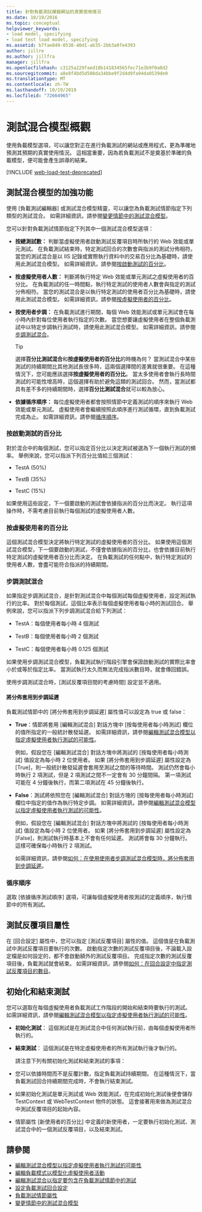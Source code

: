 ```yaml
---
title: 針對負載測試模擬網站的真實使用情況
ms.date: 10/19/2016
ms.topic: conceptual
helpviewer_keywords:
- load model, specifying
- load test load model, specifying
ms.assetid: b7fae849-0538-40d1-ab35-2bb3a0fe4393
author: jillre
ms.author: jillfra
manager: jillfra
ms.openlocfilehash: c3125a229faed10b141834565fec71e3b9f0a0d2
ms.sourcegitcommit: a8e8f4bd5d508da34bbe9f2d4d9fa94da0539de0
ms.translationtype: MT
ms.contentlocale: zh-TW
ms.lasthandoff: 10/19/2019
ms.locfileid: "72664965"
---
```

# <a name="test-mix-models-overview"></a>測試混合模型概觀

使用負載模型選項，可以讓您對正在進行負載測試的網站或應用程式，更為準確地預測其預期的真實使用情況。 這相當重要，因為若負載測試不是奠基於準確的負載模型，便可能會產生誤導的結果。

[!INCLUDE [web-load-test-deprecated](includes/web-load-test-deprecated.md)]

## <a name="test-mix-model-enhancements"></a>測試混合模型的加強功能

使用 [負載測試編輯器] 或測試混合模型精靈，可以讓您為負載測試情節指定下列類型的測試混合。 如需詳細資訊，請參閱[變更情節中的測試混合模型](../test/edit-test-mix-models-to-specify-the-probability-of-a-virtual-user-running-a-test.md)。

您可以針對負載測試情節指定下列其中一個測試混合模型選項：

- **按總測試數：** 判斷當虛擬使用者啟動測試反覆項目時所執行的 Web 效能或單元測試。 在負載測試結束時，特定測試回合的次數會與指派的測試分佈相符。 當您的測試混合是以 IIS 記錄或實際執行資料中的交易百分比為基礎時，請使用此測試混合模型。 如需詳細資訊，請參閱[按啟動測試的百分比](#BasedOnTestsStarted)。

- **按虛擬使用者人數：** 判斷將執行特定 Web 效能或單元測試之虛擬使用者的百分比。 在負載測試的任一時間點，執行特定測試的使用者人數會與指定的測試分佈相符。 當您的測試混合是以執行特定測試的使用者百分比為基礎時，請使用此測試混合模型。 如需詳細資訊，請參閱[按虛擬使用者的百分比](#PercentageBasedonVirtualUsers)。

- **按使用者步調：** 在負載測試進行期間，每個 Web 效能測試或單元測試會在每小時內針對每位使用者執行指定的次數。 當您想要讓虛擬使用者在整個負載測試中以特定步調執行測試時，請使用此測試混合模型。 如需詳細資訊，請參閱[步調測試混合](#PacingTestMix)。

    > [!TIP]
    > 選擇**百分比測試混合**和**按虛擬使用者的百分比**的時機為何？ 當測試混合中某些測試的持續期間比其他測試長很多時，這兩個選擇間的差異就很重要。 在這種情況下，您可能應該選擇**按虛擬使用者的百分比**。 當太多使用者會執行長時間測試的可能性增高時，這個選擇有助於避免這類的測試回合。 然而，當測試都具有差不多的持續期間時，選擇**百分比測試混合**就可以較為放心。

- **依據循序順序：** 每位虛擬使用者都會按照情節中定義測試的順序來執行 Web 效能或單元測試。 虛擬使用者會繼續按照此順序進行測試循環，直到負載測試完成為止。 如需詳細資訊，請參閱[循序順序](#SequentialOrder)。

### <a name="BasedOnTestsStarted"></a> 按啟動測試的百分比

對於混合中的每個測試，您可以指定百分比以決定測試被選為下一個執行測試的頻率。 舉例來說，您可以指派下列百分比值給三個測試：

- TestA (50%)

- TestB (35%)

- TestC (15%)

如果使用這些設定，下一個要啟動的測試會依據指派的百分比而決定。 執行這項操作時，不需考慮目前執行每個測試的虛擬使用者人數。

### <a name="PercentageBasedonVirtualUsers"></a> 按虛擬使用者的百分比
這個測試混合模型決定將執行特定測試的虛擬使用者的百分比。 如果使用這個測試混合模型，下一個要啟動的測試，不僅會依據指派的百分比，也會依據目前執行特定測試的虛擬使用者百分比而決定。 在負載測試的任何點中，執行特定測試的使用者人數，會盡可能符合指派的持續期間。

### <a name="PacingTestMix"></a> 步調測試混合

如果指定步調測試混合，是針對測試混合中每個測試每個虛擬使用者，設定測試執行的比率。 對於每個測試，這個比率表示每個虛擬使用者每小時的測試回合。 舉例來說，您可以指派下列步調測試混合給下列測試：

- TestA：每個使用者每小時 4 個測試

- TestB：每個使用者每小時 2 個測試

- TestC：每個使用者每小時 0.125 個測試

如果使用步調測試混合模型，負載測試執行階段引擎會保證啟動測試的實際比率會小於或等於指定比率。 當測試執行太久而無法完成指派數目時，就會傳回錯誤。

使用步調測試混合時，[測試反覆項目間的考慮時間] 設定並不適用。

#### <a name="apply-distribution-to-pacing-delay"></a>將分佈套用到步調延遲
負載測試情節中的 [將分佈套用到步調延遲] 屬性值可以設定為 true 或 false：

- **True**：情節將套用 [編輯測試混合] 對話方塊中 [按每使用者每小時測試] 欄位的值所指定的一般統計散發延遲。 如需詳細資訊，請參閱[編輯測試混合模型以指定虛擬使用者執行測試的可能性](../test/edit-test-mix-models-to-specify-the-probability-of-a-virtual-user-running-a-test.md)。

   例如，假設您在 [編輯測試混合] 對話方塊中將測試的 [按每使用者每小時測試] 值設定為每小時 2 位使用者。 如果 [將分佈套用到步調延遲] 屬性設定為 [True]，則一般統計散發延遲會套用至測試之間的等待時間。 測試仍然會每小時執行 2 項測試，但是 2 項測試之間不一定會有 30 分鐘間隔。 第一項測試可能在 4 分鐘後執行，而第二項測試在 45 分鐘後執行。

- **False**：測試將依照您在 [編輯測試混合] 對話方塊的 [按每使用者每小時測試] 欄位中指定的值作為執行特定步調。 如需詳細資訊，請參閱[編輯測試混合模型以指定虛擬使用者執行測試的可能性](../test/edit-test-mix-models-to-specify-the-probability-of-a-virtual-user-running-a-test.md)。

   例如，假設您在 [編輯測試混合] 對話方塊中將測試的 [按每使用者每小時測試] 值設定為每小時 2 位使用者。 如果 [將分佈套用到步調延遲] 屬性設定為 [False]，則測試執行時基本上不會有任何延遲。 測試將會每 30 分鐘執行。 這樣可確保每小時執行 2 項測試。

  如需詳細資訊，請參閱[如何：在使用使用者步調測試混合模型時，將分佈套用到步調延遲](../test/how-to-apply-distribution-to-pacing-delay-when-using-a-user-pace-test-mix-model.md)。

### <a name="SequentialOrder"></a> 循序順序
選取 [依據循序測試順序] 選項，可讓每個虛擬使用者按測試的定義順序，執行情節中的所有測試。

## <a name="test-iterations-property"></a>測試反覆項目屬性
在 [回合設定] 屬性中，您可以指定 [測試反覆項目] 屬性的值。 這個值是在負載測試中測試反覆項目要執行的次數。 啟動指定次數的測試反覆項目後，不論載入設定檔是如何設定的，都不會啟動額外的測試反覆項目。 完成指定次數的測試反覆項目後，負載測試就會結束。 如需詳細資訊，請參閱[如何：在回合設定中指定測試反覆項目的數目](../test/how-to-specify-the-number-of-test-iterations-in-a-load-test.md)。

## <a name="initialize-and-terminate-tests"></a>初始化和結束測試
您可以選取在每個虛擬使用者負載測試工作階段的開始和結束時要執行的測試。 如需詳細資訊，請參閱[編輯測試混合模型以指定虛擬使用者執行測試的可能性](../test/edit-test-mix-models-to-specify-the-probability-of-a-virtual-user-running-a-test.md)。

- **初始化測試**： 這個測試是在測試混合中任何測試執行前，由每個虛擬使用者所執行的。

- **結束測試**： 這個測試是在特定虛擬使用者的所有測試執行後才執行的。

  請注意下列有關初始化測試和結束測試的事項：

- 您可以依據時間而不是反覆計數，指定負載測試持續期間。 在這種情況下，當負載測試回合持續期間完成時，不會執行結束測試。

- 如果初始化測試是單元測試或 Web 效能測試，在完成初始化測試後便會儲存 TestContext 或 WebTestContext 物件的狀態。 這會接著用來做為測試混合中測試反覆項目的起始內容。

- 情節屬性 [新使用者的百分比] 中定義的新使用者，一定要執行初始化測試、測試混合中的一個測試反覆項目，以及結束測試。

## <a name="see-also"></a>請參閱

- [編輯測試混合模型以指定虛擬使用者執行測試的可能性](../test/edit-test-mix-models-to-specify-the-probability-of-a-virtual-user-running-a-test.md)
- [編輯負載模式以模型化虛擬使用者活動](../test/edit-load-patterns-to-model-virtual-user-activities.md)
- [編輯測試混合以指定要包含在負載測試情節中的測試](../test/edit-the-test-mix-to-specify-which-web-browsers-types-in-a-load-test-scenario.md)
- [設定負載測試回合設定](../test/configure-load-test-run-settings.md)
- [負載測試情節屬性](../test/load-test-scenario-properties.md)
- [變更情節中的測試混合模型](../test/edit-test-mix-models-to-specify-the-probability-of-a-virtual-user-running-a-test.md)